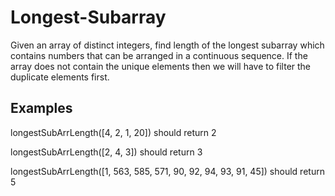 # Longest-Subarray

Given an array of dis­tinct inte­gers, find length of the longest sub­ar­ray which con­tains num­bers that can be arranged in a con­tin­u­ous sequence. If the array does not con­tain the unique ele­ments then we will have to fil­ter the dupli­cate ele­ments first.

## Examples

longestSubArrLength([4, 2, 1, 20]) should return 2

longestSubArrLength([2, 4, 3]) should return 3

longestSubArrLength([1, 563, 585, 571, 90, 92, 94, 93, 91, 45]) should return 5